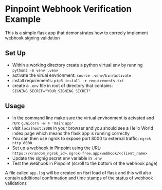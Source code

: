 # Pinpoint Webhook Verification Example

This is a simple flask app that demonstrates how to correcly implement webhook signing validation

## Set Up
* Within a working directory create a python virtual env by running `python3 -m venv .venv`
* activate the virual envrionment: `source .venv/bin/activate`
* install requirements: `pip3 install -r requirements.txt`
* create a `.env` file in root of directory that contains: `SIGNING_SECRET="YOUR_SIGNING_SECRET"`

## Usage
* In the command line make sure the virtual environment is acivated and run: `gunicorn -w 4 'main:app'`
* visit `localhost:8000` in your browser and you should see a Hello World index page which means the flask app is running correctly
* You can then use ngrok to expose port 8000 to external traffic: `ngrok http 8000`
* Set up a webhook in Pinpoint using the URL: `https://<random_ngrok_id>.ngrok-free.app/webhook/<client_name>`
* Update the signig secret env variable in `.env`
* Test the webhook in Pinpoint (scroll to the bottom of the webhook page)

A file called `app.log` will be created on fisrt load of flask and this will also contain additional confirmation and time stamps of the status of webhook validations


